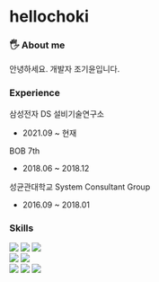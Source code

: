 # hellochoki

<h3> 🖐️ About me </h3>
안녕하세요. 개발자 조기윤입니다.


<h3> Experience </h3>

삼성전자 DS 설비기술연구소 
- 2021.09 ~ 현재

BOB 7th 
- 2018.06 ~ 2018.12

성균관대학교 System Consultant Group 
- 2016.09 ~ 2018.01


<h3> Skills </h3>

<div>
  <img src="https://img.shields.io/badge/spring boot-6DB33F?style=flat&logo=springboot&logoColor=white">
  <img src="https://img.shields.io/badge/spring cloud-6DB33F?style=flat&logo=springboot&logoColor=white">  
  <img src="https://img.shields.io/badge/gradle-181717?style=flat&logo=gradle&logoColor=white">
  <br>

  <img src="https://img.shields.io/badge/kafka-02303A?style=flat&logo=apachekafka">
  <img src="https://img.shields.io/badge/docker-02303A?style=flat&logo=docker">
  <br>

  <img src="https://img.shields.io/badge/mysql-4479A1?style=flat&logo=mysql&logoColor=white"> 
  <img src="https://img.shields.io/badge/mariaDB-003545?style=flat&logo=mariaDB&logoColor=white"> 
  <img src="https://img.shields.io/badge/postgresql-4169E1?style=flat&logo=MongoDB&logoColor=blue">
  <br>
</div>

